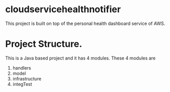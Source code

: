 # cloudservicehealthnotifier
This project is built on top of the personal health dashboard service of AWS. 

# Project Structure.
This is a Java based project and it has 4 modules. These 4 modules are 

1. handlers
2. model
3. infrastructure
4. integTest
